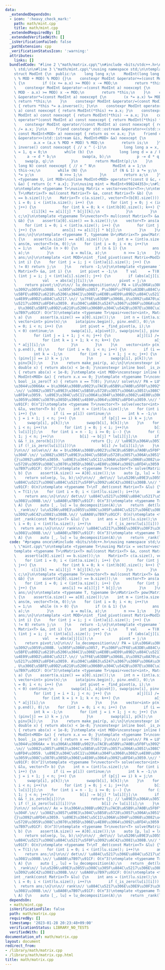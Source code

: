 ```yaml
---
data:
  _extendedDependsOn:
  - icon: ':heavy_check_mark:'
    path: math/mint.cpp
    title: math/mint.cpp
  _extendedRequiredBy: []
  _extendedVerifiedWith: []
  _isVerificationFailed: false
  _pathExtension: cpp
  _verificationStatusIcon: ':warning:'
  attributes:
    links: []
  bundledCode: "#line 2 \"math/matrix.cpp\"\n#include <bits/stdc++.h>\nusing namespace\
    \ std;\n\n#line 3 \"math/mint.cpp\"\nusing namespace std;\n\ntemplate <int MOD>\n\
    struct ModInt {\n  public:\n    long long x;\n    ModInt(long long x = 0) : x((x\
    \ % MOD + MOD) % MOD) {}\n    constexpr ModInt &operator+=(const ModInt a) noexcept\
    \ {\n        if ((x += a.x) >= MOD) x -= MOD;\n        return *this;\n    }\n\
    \    constexpr ModInt &operator-=(const ModInt a) noexcept {\n        if ((x +=\
    \ MOD - a.x) >= MOD) x -= MOD;\n        return *this;\n    }\n    constexpr ModInt\
    \ &operator*=(const ModInt a) noexcept {\n        (x *= a.x) %= MOD;\n       \
    \ return *this;\n    }\n    constexpr ModInt &operator/=(const ModInt a) noexcept\
    \ { return *this *= a.inverse(); }\n\n    constexpr ModInt operator+(const ModInt\
    \ a) const noexcept { return ModInt(*this) += a.x; }\n    constexpr ModInt operator-(const\
    \ ModInt a) const noexcept { return ModInt(*this) -= a.x; }\n    constexpr ModInt\
    \ operator*(const ModInt a) const noexcept { return ModInt(*this) *= a.x; }\n\
    \    constexpr ModInt operator/(const ModInt a) const noexcept { return ModInt(*this)\
    \ /= a.x; }\n\n    friend constexpr std::ostream &operator<<(std::ostream &os,\
    \ const ModInt<MOD> a) noexcept { return os << a.x; }\n    friend constexpr std::istream\
    \ &operator>>(std::istream &is, ModInt<MOD> &a) noexcept {\n        is >> a.x;\n\
    \        a.x = (a.x % MOD + MOD) % MOD;\n        return is;\n    }\n\n    ModInt\
    \ inverse() const noexcept { // x ^ (-1)\n        long long a = x, b = MOD, p\
    \ = 1, q = 0;\n        while (b) {\n            long long d = a / b;\n       \
    \     a -= d * b;\n            swap(a, b);\n            p -= d * q;\n        \
    \    swap(p, q);\n        }\n        return ModInt(p);\n    }\n    ModInt pow(long\
    \ long N) const noexcept { // x ^ N\n        ModInt a = 1;\n        ModInt y =\
    \ this->x;\n        while (N) {\n            if (N & 1) a *= y;\n            y\
    \ *= y;\n            N >>= 1;\n        }\n        return a;\n    }\n};\n\ntemplate\
    \ <typename U, int MOD>\ninline ModInt<MOD> operator*(const U &c, const ModInt<MOD>\
    \ &a) { return {c * a.x}; }\n\nusing mint = ModInt<998244353>;\n#line 6 \"math/matrix.cpp\"\
    \n\ntemplate <typename T>\nusing Matrix = vector<vector<T>>;\n\ntemplate <typename\
    \ T>\nMatrix<T> mul(const Matrix<T> &a, const Matrix<T> &b) {\n    assert(a[0].size()\
    \ == b.size());\n    Matrix<T> c(a.size(), vector<T>(b[0].size()));\n    for (int\
    \ i = 0; i < (int)a.size(); i++) {\n        for (int j = 0; j < (int)a[0].size();\
    \ j++) {\n            for (int k = 0; k < (int)b[0].size(); k++) {\n         \
    \       c[i][k] += a[i][j] * b[j][k];\n            }\n        }\n    }\n    return\
    \ c;\n}\n\ntemplate <typename T>\nvector<T> mul(const Matrix<T> &a, const vector<T>\
    \ &b) {\n    assert(a[0].size() == b.size());\n    vector<T> ans(a.size(), 0);\n\
    \    for (int i = 0; i < (int)a.size(); i++) {\n        for (int j = 0; j < (int)a[0].size();\
    \ j++) {\n            ans[i] += a[i][j] * b[j];\n        }\n    }\n    return\
    \ ans;\n}\n\ntemplate <typename T, typename U>\nMatrix<T> pow(Matrix<T> a, U n)\
    \ {\n    assert(a.size() == a[0].size());\n    int m = (int)a.size();\n    Matrix<T>\
    \ ans(m, vector<T>(m, 0));\n    for (int i = 0; i < m; i++)\n        ans[i][i]\
    \ = 1;\n    while (n > 0) {\n        if (n & 1) {\n            ans = mul(ans,\
    \ a);\n        }\n        a = mul(a, a);\n        n >>= 1;\n    }\n    return\
    \ ans;\n}\n\ntemplate <int MOD>\nint _find_pivot(const Matrix<ModInt<MOD>> &a,\
    \ int i) {\n    for (int j = i; j < (int)a[i].size(); j++) {\n        if (a[j][i].x\
    \ != 0) return j;\n    }\n    return -1;\n}\n\ntemplate <typename T>\nint _find_pivot(const\
    \ Matrix<T> &a, int i) {\n    int pivot = -1;\n    T val     = T(0);\n    for\
    \ (int j = i; j < (int)a[i].size(); j++) {\n        if (abs(a[j][i]) > val) {\n\
    \            val   = abs(a[j][i]);\n            pivot = j;\n        }\n    }\n\
    \    return pivot;\n}\n\n// lu_decomposition\n// PA = LU\u306A\u308B\u5206\u89E3\
    \u3092\u3059\u308B. \u305F\u3060\u3057, P\u306F\u7F6E\u63DB\u884C\u5217, L\u306F\
    \u5BFE\u89D2\u6210\u5206\u304C1\u306E\u4E0B\u4E09\u89D2\u884C\u5217, U\u306F\u4E0A\
    \u4E09\u89D2\u884C\u5217.\n// \u7F6E\u63DBP\u3068L,U\u3092\u8A70\u3081\u305F\u884C\
    \u5217\u3092\u8FD4\u3059. A\u304C\u6B63\u5247\u3067\u306F\u306A\u3044\u5834\u5408\
    , U\u306E\u5BFE\u89D2\u6210\u5206\u306B0\u304C\u542B\u307E\u308C\u308B.\n// \u8A08\
    \u7B97\u91CF: O(n^3)\ntemplate <typename T>\npair<vector<int>, Matrix<T>> lu_decomposition(Matrix<T>\
    \ a) {\n    assert(a.size() == a[0].size());\n    int n = (int)a.size();\n   \
    \ vector<int> pinv(n);\n    iota(pinv.begin(), pinv.end(), 0);\n    for (int i\
    \ = 0; i < n; i++) {\n        int pivot = _find_pivot(a, i);\n        if (pivot\
    \ < 0) continue;\n        swap(a[i], a[pivot]), swap(pinv[i], pinv[pivot]);\n\
    \        for (int j = i + 1; j < n; j++) {\n            a[j][i] /= a[i][i];\n\
    \            for (int k = i + 1; k < n; k++) {\n                a[j][k] -= a[i][k]\
    \ * a[j][i];\n            }\n        }\n    }\n    vector<int> p(n);\n    iota(p.begin(),\
    \ p.end(), 0);\n    for (int i = 0; i < n; i++) {\n        if (i == pinv[i]) continue;\n\
    \        int k = -1;\n        for (int j = i + 1; j < n; j++) {\n            if\
    \ (pinv[j] == i) k = j;\n        }\n        swap(p[i], p[k]);\n        swap(pinv[i],\
    \ pinv[k]);\n    }\n    return make_pair(p, a);\n}\n\nconstexpr inline bool _is_zero(long\
    \ double x) { return abs(x) < 1e-8; }\nconstexpr inline bool _is_zero(double x)\
    \ { return abs(x) < 1e-8; }\ntemplate <int MOD>\nconstexpr inline bool _is_zero(const\
    \ ModInt<MOD> &x) { return x.x == 0; }\ntemplate <typename T>\nconstexpr inline\
    \ bool _is_zero(T x) { return x == T(0); }\n\n// solve\n// PA = LU\u3092\u7528\
    \u3044\u3066Ax = b\u306A\u308B\u9023\u7ACB\u65B9\u7A0B\u5F0F\u3092\u3068\u304F\
    .\n// \u3082\u3057\u89E3\u304C\u5B58\u5728\u3057\u306A\u3051\u308C\u3070{}\u3092\
    \u8FD4\u3059. \u89E3\u304C\u5C11\u306A\u304F\u3068\u3082\u4E00\u3064\u5B58\u5728\
    \u3059\u308C\u3070\u305D\u306E\u4E00\u3064\u3092\u8FD4\u3059.\n// \u8A08\u7B97\
    \u91CF: O(n^2)\ntemplate <typename T>\nvector<T> solve(vector<int> p, const Matrix<T>\
    \ &lu, vector<T> b) {\n    int n = (int)lu.size();\n    for (int i = 0; i < n;\
    \ i++) {\n        if (i == p[i]) continue;\n        int k = -1;\n        for (int\
    \ j = i + 1; j < n; j++) {\n            if (p[j] == i) k = j;\n        }\n   \
    \     swap(p[i], p[k]);\n        swap(b[i], b[k]);\n    }\n    for (int i = 0;\
    \ i < n; i++)\n        for (int j = 0; j < i; j++)\n            b[i] -= b[j] *\
    \ lu[i][j];\n    for (int i = n - 1; i >= 0; i--) {\n        for (int j = i +\
    \ 1; j < n; j++)\n            b[i] -= b[j] * lu[i][j];\n        if (_is_zero(lu[i][i])\
    \ && !_is_zero(b[i]))\n            return {}; // \u89E3\u306A\u3057\n        else\
    \ if (!_is_zero(lu[i][i]))\n            b[i] /= lu[i][i];\n    }\n    return b;\n\
    }\n\n// solve\n// Ax = b\u306A\u308B\u9023\u7ACB\u65B9\u7A0B\u5F0F\u3092\u3068\
    \u304F.\n// \u3082\u3057\u89E3\u304C\u5B58\u5728\u3057\u306A\u3051\u308C\u3070\
    {}\u3092\u8FD4\u3059. \u89E3\u304C\u5C11\u306A\u304F\u3068\u3082\u4E00\u3064\u5B58\
    \u5728\u3059\u308C\u3070\u305D\u306E\u4E00\u3064\u3092\u8FD4\u3059.\n// \u8A08\
    \u7B97\u91CF: O(n^3)\ntemplate <typename T>\nvector<T> solve(Matrix<T> A, vector<T>\
    \ b) {\n    assert(A.size() == A[0].size());\n    auto [p, lu] = lu_decomposition(A);\n\
    \    return solve(p, lu, b);\n}\n\n// _det\n// lu\u5206\u89E3\u3055\u308C\u305F\
    \u884C\u5217\u306E\u884C\u5217\u5F0F\u3092\u6C42\u3081\u308B.\n// \u8A08\u7B97\
    \u91CF: O(n)\ntemplate <typename T>\nT _det(const Matrix<T> &lu) {\n    T ans\
    \ = T(1);\n    for (int i = 0; i < (int)lu.size(); i++)\n        ans *= lu[i][i];\n\
    \    return ans;\n}\n\n// det\n// \u884C\u5217\u306E\u884C\u5217\u5F0F\u3092\u6C42\
    \u3081\u308B.\n// \u8A08\u7B97\u91CF: O(n^3)\ntemplate <typename T>\nT det(Matrix<T>\
    \ A) {\n    auto [_, lu] = lu_decomposition(A);\n    return _det(lu);\n}\n\n//\
    \ _rank\n// lu\u5206\u89E3\u3055\u308C\u305F\u884C\u5217\u306E\u30E9\u30F3\u30AF\
    \u3092\u6C42\u3081\u308B.\n// \u8A08\u7B97\u91CF: O(n)\ntemplate <typename T>\n\
    int _rank(const Matrix<T> &lu) {\n    int ans = (int)lu.size();\n    for (int\
    \ i = 0; i < (int)lu.size(); i++)\n        if (_is_zero(lu[i][i])) ans--;\n  \
    \  return ans;\n}\n\n// rank\n// \u884C\u5217\u306E\u30E9\u30F3\u30AF\u3092\u6C42\
    \u3081\u308B.\n// \u8A08\u7B97\u91CF: O(n^3)\ntemplate <typename T>\nint rank(Matrix<T>\
    \ A) {\n    auto [_, lu] = lu_decomposition(A);\n    return _rank(lu);\n}\n"
  code: "#pragma once\n#include <bits/stdc++.h>\nusing namespace std;\n\n#include\
    \ \"mint.cpp\"\n\ntemplate <typename T>\nusing Matrix = vector<vector<T>>;\n\n\
    template <typename T>\nMatrix<T> mul(const Matrix<T> &a, const Matrix<T> &b) {\n\
    \    assert(a[0].size() == b.size());\n    Matrix<T> c(a.size(), vector<T>(b[0].size()));\n\
    \    for (int i = 0; i < (int)a.size(); i++) {\n        for (int j = 0; j < (int)a[0].size();\
    \ j++) {\n            for (int k = 0; k < (int)b[0].size(); k++) {\n         \
    \       c[i][k] += a[i][j] * b[j][k];\n            }\n        }\n    }\n    return\
    \ c;\n}\n\ntemplate <typename T>\nvector<T> mul(const Matrix<T> &a, const vector<T>\
    \ &b) {\n    assert(a[0].size() == b.size());\n    vector<T> ans(a.size(), 0);\n\
    \    for (int i = 0; i < (int)a.size(); i++) {\n        for (int j = 0; j < (int)a[0].size();\
    \ j++) {\n            ans[i] += a[i][j] * b[j];\n        }\n    }\n    return\
    \ ans;\n}\n\ntemplate <typename T, typename U>\nMatrix<T> pow(Matrix<T> a, U n)\
    \ {\n    assert(a.size() == a[0].size());\n    int m = (int)a.size();\n    Matrix<T>\
    \ ans(m, vector<T>(m, 0));\n    for (int i = 0; i < m; i++)\n        ans[i][i]\
    \ = 1;\n    while (n > 0) {\n        if (n & 1) {\n            ans = mul(ans,\
    \ a);\n        }\n        a = mul(a, a);\n        n >>= 1;\n    }\n    return\
    \ ans;\n}\n\ntemplate <int MOD>\nint _find_pivot(const Matrix<ModInt<MOD>> &a,\
    \ int i) {\n    for (int j = i; j < (int)a[i].size(); j++) {\n        if (a[j][i].x\
    \ != 0) return j;\n    }\n    return -1;\n}\n\ntemplate <typename T>\nint _find_pivot(const\
    \ Matrix<T> &a, int i) {\n    int pivot = -1;\n    T val     = T(0);\n    for\
    \ (int j = i; j < (int)a[i].size(); j++) {\n        if (abs(a[j][i]) > val) {\n\
    \            val   = abs(a[j][i]);\n            pivot = j;\n        }\n    }\n\
    \    return pivot;\n}\n\n// lu_decomposition\n// PA = LU\u306A\u308B\u5206\u89E3\
    \u3092\u3059\u308B. \u305F\u3060\u3057, P\u306F\u7F6E\u63DB\u884C\u5217, L\u306F\
    \u5BFE\u89D2\u6210\u5206\u304C1\u306E\u4E0B\u4E09\u89D2\u884C\u5217, U\u306F\u4E0A\
    \u4E09\u89D2\u884C\u5217.\n// \u7F6E\u63DBP\u3068L,U\u3092\u8A70\u3081\u305F\u884C\
    \u5217\u3092\u8FD4\u3059. A\u304C\u6B63\u5247\u3067\u306F\u306A\u3044\u5834\u5408\
    , U\u306E\u5BFE\u89D2\u6210\u5206\u306B0\u304C\u542B\u307E\u308C\u308B.\n// \u8A08\
    \u7B97\u91CF: O(n^3)\ntemplate <typename T>\npair<vector<int>, Matrix<T>> lu_decomposition(Matrix<T>\
    \ a) {\n    assert(a.size() == a[0].size());\n    int n = (int)a.size();\n   \
    \ vector<int> pinv(n);\n    iota(pinv.begin(), pinv.end(), 0);\n    for (int i\
    \ = 0; i < n; i++) {\n        int pivot = _find_pivot(a, i);\n        if (pivot\
    \ < 0) continue;\n        swap(a[i], a[pivot]), swap(pinv[i], pinv[pivot]);\n\
    \        for (int j = i + 1; j < n; j++) {\n            a[j][i] /= a[i][i];\n\
    \            for (int k = i + 1; k < n; k++) {\n                a[j][k] -= a[i][k]\
    \ * a[j][i];\n            }\n        }\n    }\n    vector<int> p(n);\n    iota(p.begin(),\
    \ p.end(), 0);\n    for (int i = 0; i < n; i++) {\n        if (i == pinv[i]) continue;\n\
    \        int k = -1;\n        for (int j = i + 1; j < n; j++) {\n            if\
    \ (pinv[j] == i) k = j;\n        }\n        swap(p[i], p[k]);\n        swap(pinv[i],\
    \ pinv[k]);\n    }\n    return make_pair(p, a);\n}\n\nconstexpr inline bool _is_zero(long\
    \ double x) { return abs(x) < 1e-8; }\nconstexpr inline bool _is_zero(double x)\
    \ { return abs(x) < 1e-8; }\ntemplate <int MOD>\nconstexpr inline bool _is_zero(const\
    \ ModInt<MOD> &x) { return x.x == 0; }\ntemplate <typename T>\nconstexpr inline\
    \ bool _is_zero(T x) { return x == T(0); }\n\n// solve\n// PA = LU\u3092\u7528\
    \u3044\u3066Ax = b\u306A\u308B\u9023\u7ACB\u65B9\u7A0B\u5F0F\u3092\u3068\u304F\
    .\n// \u3082\u3057\u89E3\u304C\u5B58\u5728\u3057\u306A\u3051\u308C\u3070{}\u3092\
    \u8FD4\u3059. \u89E3\u304C\u5C11\u306A\u304F\u3068\u3082\u4E00\u3064\u5B58\u5728\
    \u3059\u308C\u3070\u305D\u306E\u4E00\u3064\u3092\u8FD4\u3059.\n// \u8A08\u7B97\
    \u91CF: O(n^2)\ntemplate <typename T>\nvector<T> solve(vector<int> p, const Matrix<T>\
    \ &lu, vector<T> b) {\n    int n = (int)lu.size();\n    for (int i = 0; i < n;\
    \ i++) {\n        if (i == p[i]) continue;\n        int k = -1;\n        for (int\
    \ j = i + 1; j < n; j++) {\n            if (p[j] == i) k = j;\n        }\n   \
    \     swap(p[i], p[k]);\n        swap(b[i], b[k]);\n    }\n    for (int i = 0;\
    \ i < n; i++)\n        for (int j = 0; j < i; j++)\n            b[i] -= b[j] *\
    \ lu[i][j];\n    for (int i = n - 1; i >= 0; i--) {\n        for (int j = i +\
    \ 1; j < n; j++)\n            b[i] -= b[j] * lu[i][j];\n        if (_is_zero(lu[i][i])\
    \ && !_is_zero(b[i]))\n            return {}; // \u89E3\u306A\u3057\n        else\
    \ if (!_is_zero(lu[i][i]))\n            b[i] /= lu[i][i];\n    }\n    return b;\n\
    }\n\n// solve\n// Ax = b\u306A\u308B\u9023\u7ACB\u65B9\u7A0B\u5F0F\u3092\u3068\
    \u304F.\n// \u3082\u3057\u89E3\u304C\u5B58\u5728\u3057\u306A\u3051\u308C\u3070\
    {}\u3092\u8FD4\u3059. \u89E3\u304C\u5C11\u306A\u304F\u3068\u3082\u4E00\u3064\u5B58\
    \u5728\u3059\u308C\u3070\u305D\u306E\u4E00\u3064\u3092\u8FD4\u3059.\n// \u8A08\
    \u7B97\u91CF: O(n^3)\ntemplate <typename T>\nvector<T> solve(Matrix<T> A, vector<T>\
    \ b) {\n    assert(A.size() == A[0].size());\n    auto [p, lu] = lu_decomposition(A);\n\
    \    return solve(p, lu, b);\n}\n\n// _det\n// lu\u5206\u89E3\u3055\u308C\u305F\
    \u884C\u5217\u306E\u884C\u5217\u5F0F\u3092\u6C42\u3081\u308B.\n// \u8A08\u7B97\
    \u91CF: O(n)\ntemplate <typename T>\nT _det(const Matrix<T> &lu) {\n    T ans\
    \ = T(1);\n    for (int i = 0; i < (int)lu.size(); i++)\n        ans *= lu[i][i];\n\
    \    return ans;\n}\n\n// det\n// \u884C\u5217\u306E\u884C\u5217\u5F0F\u3092\u6C42\
    \u3081\u308B.\n// \u8A08\u7B97\u91CF: O(n^3)\ntemplate <typename T>\nT det(Matrix<T>\
    \ A) {\n    auto [_, lu] = lu_decomposition(A);\n    return _det(lu);\n}\n\n//\
    \ _rank\n// lu\u5206\u89E3\u3055\u308C\u305F\u884C\u5217\u306E\u30E9\u30F3\u30AF\
    \u3092\u6C42\u3081\u308B.\n// \u8A08\u7B97\u91CF: O(n)\ntemplate <typename T>\n\
    int _rank(const Matrix<T> &lu) {\n    int ans = (int)lu.size();\n    for (int\
    \ i = 0; i < (int)lu.size(); i++)\n        if (_is_zero(lu[i][i])) ans--;\n  \
    \  return ans;\n}\n\n// rank\n// \u884C\u5217\u306E\u30E9\u30F3\u30AF\u3092\u6C42\
    \u3081\u308B.\n// \u8A08\u7B97\u91CF: O(n^3)\ntemplate <typename T>\nint rank(Matrix<T>\
    \ A) {\n    auto [_, lu] = lu_decomposition(A);\n    return _rank(lu);\n}"
  dependsOn:
  - math/mint.cpp
  isVerificationFile: false
  path: math/matrix.cpp
  requiredBy: []
  timestamp: '2023-01-28 20:23:48+09:00'
  verificationStatus: LIBRARY_NO_TESTS
  verifiedWith: []
documentation_of: math/matrix.cpp
layout: document
redirect_from:
- /library/math/matrix.cpp
- /library/math/matrix.cpp.html
title: math/matrix.cpp
---
```

